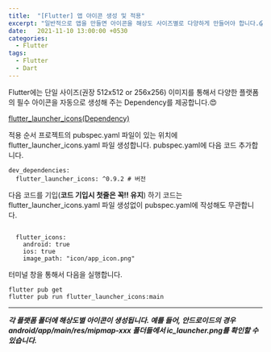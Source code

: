 ```yaml
---
title:  "[Flutter] 앱 아이콘 생성 및 적용"
excerpt: "일반적으로 앱을 만들면 아이콘을 해상도 사이즈별로 다양하게 만들어야 합니다.😱 이번 Post에서는 유용한 Dependency를 통해서 간단히 처리하는 방법을 공유드리겠습니다."
date:   2021-11-10 13:00:00 +0530
categories:
  - Flutter
tags:
  - Flutter
  - Dart
---
```

Flutter에는 단일 사이즈(권장 512x512 or 256x256) 이미지를 통해서 다양한 플랫폼의 필수 아이콘을 자동으로 생성해 주는 Dependency를 제공합니다.😍

[flutter_launcher_icons(Dependency)](https://pub.dev/packages/flutter_launcher_icons)

적용 순서
프로젝트의 pubspec.yaml 파일이 있는 위치에 flutter_launcher_icons.yaml 파일 생성합니다.
pubspec.yaml에 다음 코드 추가합니다.
```
dev_dependencies:
  flutter_launcher_icons: ^0.9.2 # 버전
```
다음 코드를 기입(**코드 기입시 첫줄은 꼭!! 유지**)
하기 코드는 flutter_launcher_icons.yaml 파일 생성없이 pubspec.yaml에 작성해도 무관합니다.
```

  flutter_icons:
    android: true
    ios: true
    image_path: "icon/app_icon.png"
```
터미널 창을 통해서 다음을 실행합니다.
```
flutter pub get
flutter pub run flutter_launcher_icons:main
```
---
***각 플랫폼 폴더에 해상도별 아이콘이 생성됩니다. 예를 들어, 안드로이드의 경우 android/app/main/res/mipmap-xxx 폴더들에서 ic_launcher.png를 확인할 수 있습니다.***

